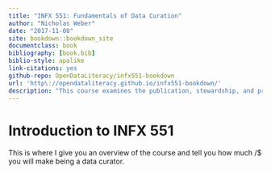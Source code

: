 ```yaml
--- 
title: "INFX 551: Fundamentals of Data Curation"
author: "Nicholas Weber"
date: "2017-11-08"
site: bookdown::bookdown_site
documentclass: book
bibliography: [book.bib]
biblio-style: apalike
link-citations: yes
github-repo: OpenDataLiteracy/infx551-bookdown
url: 'http\://opendataliteracy.github.io/infx551-bookdown/'
description: "This course examines the publication, stewardship, and preservation of digital data."
---
```


# Introduction to INFX 551

This is where I give you an overview of the course and tell you how much /$ you will make being a data curator.
